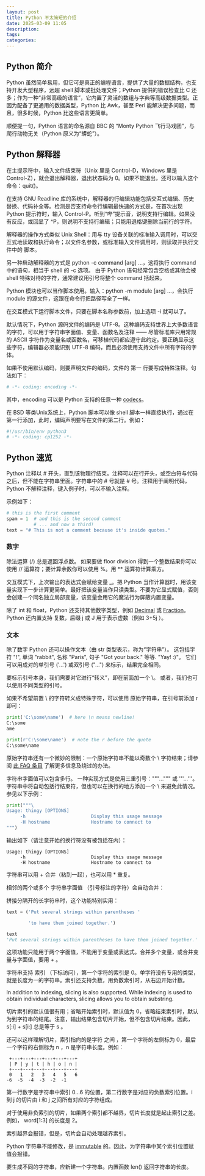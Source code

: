 ```yaml
---
layout: post
title: Python 不太简短的介绍
date: 2025-03-09 11:05
description: 
tags: 
categories: 
---
```


## Python 简介

Python 虽然简单易用，但它可是真正的编程语言，提供了大量的数据结构，也支持开发大型程序，远超 shell 脚本或批处理文件；Python 提供的错误检查比 C 还多；作为一种“非常高级的语言”，它内置了灵活的数组与字典等高级数据类型。正因为配备了更通用的数据类型，Python 比 Awk，甚至 Perl 能解决更多问题，而且，很多时候，Python 比这些语言更简单。

顺便提一句，Python 语言的命名源自 BBC 的 “Monty Python 飞行马戏团”，与爬行动物无关（Python 原义为“蟒蛇”）。

## Python 解释器

在主提示符中，输入文件结束符（Unix 里是 Control-D，Windows 里是 Control-Z），就会退出解释器，退出状态码为 0。如果不能退出，还可以输入这个命令：quit()。

在支持 GNU Readline 库的系统中，解释器的行编辑功能包括交互式编辑、历史替换、代码补全等。检测是否支持命令行编辑最快速的方式是，在首次出现 Python 提示符时，输入 Control-P。听到“哔”提示音，说明支持行编辑。如果没有反应，或回显了 ^P，则说明不支持行编辑；只能用退格键删除当前行的字符。

解释器的操作方式类似 Unix Shell：用与 tty 设备关联的标准输入调用时，可以交互式地读取和执行命令；以文件名参数，或标准输入文件调用时，则读取并执行文件中的 脚本。

另一种启动解释器的方式是 python -c command [arg] ...，这将执行 command 中的语句，相当于 shell 的 -c 选项。 由于 Python 语句经常包含空格或其他会被 shell 特殊对待的字符，通常建议用引号将整个 command 括起来。

Python 模块也可以当作脚本使用。输入：python -m module [arg] ...，会执行 module 的源文件，这跟在命令行把路径写全了一样。

在交互模式下运行脚本文件，只要在脚本名称参数前，加上选项 -i 就可以了。

默认情况下，Python 源码文件的编码是 UTF-8。这种编码支持世界上大多数语言的字符，可以用于字符串字面值、变量、函数名及注释 —— 尽管标准库只用常规的 ASCII 字符作为变量名或函数名，可移植代码都应遵守此约定。要正确显示这些字符，编辑器必须能识别 UTF-8 编码，而且必须使用支持文件中所有字符的字体。

如果不使用默认编码，则要声明文件的编码，文件的 第一 行要写成特殊注释。句法如下：

```py
# -*- coding: encoding -*-
```

其中，encoding 可以是 Python 支持的任意一种 [codecs](https://docs.python.org/zh-cn/3.11/library/codecs.html#standard-encodings)。

在 BSD 等类Unix系统上，Python 脚本可以像 shell 脚本一样直接执行，通过在第一行添加，此时，编码声明要写在文件的第二行。例如：

```py
#!/usr/bin/env python3
# -*- coding: cp1252 -*-
```

## Python 速览

Python 注释以 # 开头，直到该物理行结束。注释可以在行开头，或空白符与代码之后，但不能在字符串里面。字符串中的 # 号就是 # 号。注释用于阐明代码，Python 不解释注释，键入例子时，可以不输入注释。

示例如下：

```py
# this is the first comment
spam = 1  # and this is the second comment
          # ... and now a third!
text = "# This is not a comment because it's inside quotes."
```

### 数字

除法运算 (/) 总是返回浮点数。 如果要做 floor division 得到一个整数结果你可以使用 // 运算符；要计算余数你可以使用 %。用 ** 运算符计算乘方。

交互模式下，上次输出的表达式会赋给变量 _。把 Python 当作计算器时，用该变量实现下一步计算更简单。最好把该变量当作只读类型。不要为它显式赋值，否则会创建一个同名独立局部变量，该变量会用它的魔法行为屏蔽内置变量。

除了 int 和 float，Python 还支持其他数字类型，例如 [Decimal](https://docs.python.org/zh-cn/3.11/library/decimal.html#decimal.Decimal) 或 [Fraction](https://docs.python.org/zh-cn/3.11/library/fractions.html#fractions.Fraction)。Python 还内置支持 复数，后缀 j 或 J 用于表示虚数（例如 3+5j ）。

### 文本

除了数字 Python 还可以操作文本（由 str 类型表示，称为“字符串”）。 这包括字符 "!", 单词 "rabbit", 名称 "Paris", 句子 "Got your back." 等等. "Yay! :)"。 它们可以用成对的单引号 ('...') 或双引号 ("...") 来标示，结果完全相同。

要标示引号本身，我们需要对它进行“转义”，即在前面加一个 \。 或者，我们也可以使用不同类型的引号。

如果不希望前置 \ 的字符转义成特殊字符，可以使用 原始字符串，在引号前添加 r 即可：

```py
print('C:\some\name')  # here \n means newline!
C:\some
ame

print(r'C:\some\name')  # note the r before the quote
C:\some\name
```

原始字符串还有一个微妙的限制：一个原始字符串不能以奇数个 \ 字符结束；请参阅 [此 FAQ 条目](https://docs.python.org/zh-cn/3.11/faq/programming.html#faq-programming-raw-string-backslash) 了解更多信息及绕过的办法。

字符串字面值可以包含多行。 一种实现方式是使用三重引号："""...""" 或 '''...'''。 字符串中将自动包括行结束符，但也可以在换行的地方添加一个 \ 来避免此情况。 参见以下示例：

```py
print("""\
Usage: thingy [OPTIONS]
     -h                        Display this usage message
     -H hostname               Hostname to connect to
""")
```

输出如下（请注意开始的换行符没有被包括在内）：

```text
Usage: thingy [OPTIONS]
     -h                        Display this usage message
     -H hostname               Hostname to connect to
```

字符串可以用 + 合并（粘到一起），也可以用 * 重复。

相邻的两个或多个 字符串字面值 （引号标注的字符）会自动合并：

拼接分隔开的长字符串时，这个功能特别实用：

```py
text = ('Put several strings within parentheses '

        'to have them joined together.')

text
'Put several strings within parentheses to have them joined together.'
```

这项功能只能用于两个字面值，不能用于变量或表达式。合并多个变量，或合并变量与字面值，要用 + 。

字符串支持 索引 （下标访问），第一个字符的索引是 0。单字符没有专用的类型，就是长度为一的字符串。索引还支持负数，用负数索引时，从右边开始计数。

In addition to indexing, slicing is also supported. While indexing is used to obtain individual characters, slicing allows you to obtain substring.

切片索引的默认值很有用；省略开始索引时，默认值为 0，省略结束索引时，默认为到字符串的结尾。注意，输出结果包含切片开始，但不包含切片结束。因此，s[:i] + s[i:] 总是等于 s 。

还可以这样理解切片，索引指向的是字符 之间 ，第一个字符的左侧标为 0，最后一个字符的右侧标为 n ，n 是字符串长度。例如：

```text
 +---+---+---+---+---+---+
 | P | y | t | h | o | n |
 +---+---+---+---+---+---+
 0   1   2   3   4   5   6
-6  -5  -4  -3  -2  -1
```

第一行数字是字符串中索引 0...6 的位置，第二行数字是对应的负数索引位置。i 到 j 的切片由 i 和 j 之间所有对应的字符组成。

对于使用非负索引的切片，如果两个索引都不越界，切片长度就是起止索引之差。例如， word[1:3] 的长度是 2。

索引越界会报错，但是，切片会自动处理越界索引。

Python 字符串不能修改，是 [immutable](https://docs.python.org/zh-cn/3.11/glossary.html#term-immutable) 的。因此，为字符串中某个索引位置赋值会报错。

要生成不同的字符串，应新建一个字符串。内置函数 len() 返回字符串的长度。
